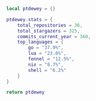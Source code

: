 <!--CONTENT_START-->
```lua
local ptdewey = {}

ptdewey.stats = {
    total_repositories = 36,
    total_stargazers = 325,
    commits_current_year = 360,
    top_languages = {
        go = "37.9%",
        lua = "23.6%",
        fennel = "12.5%",
        nix = "8.7%",
        shell = "6.2%"
    }
}

return ptdewey
```
<!--CONTENT_END-->
